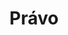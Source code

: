 ﻿---
title: "Právo"
details: Velký rozhovor nejen o životním prostředí na konci funkčního období ministra životního prostředí
year: 1998
attachments: assets/uploads/pravo.pdf
tag: posts
---